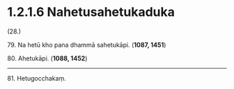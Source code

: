 

# 1.2.1.6 Nahetusahetukaduka





(28.)

79\. Na hetū kho pana dhammā sahetukāpi. (**1087, 1451**)

80\. Ahetukāpi. (**1088, 1452**)

---

81\. Hetugocchakaṃ.





